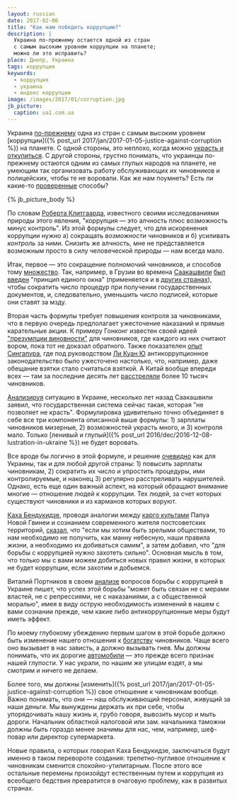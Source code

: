 ```yaml
---
layout: russian
date: 2017-02-06
title: "Как нам победить коррупцию?"
description: |
  Украина по-прежнему остается одной из стран
  с самым высоким уровнем коррупции на планете;
  можно ли это исправить?
place: Днепр, Украина
tags: коррупция
keywords:
  - коррупция
  - украина
  - индекс коррупции
image: /images/2017/01/corruption.jpg
jb_picture:
  caption: ua1.com.ua
---
```


Украина [по-прежнему](http://ua1.com.ua/society/ukrajina-viznana-odnieyu-z-naykorumpovanishih-krajin-svitu-27318.html)
одна из стран с самым высоким уровнем
[коррупции]({% post_url 2017/jan/2017-01-05-justice-against-corruption %}) на планете. С одной стороны,
это неплохо, когда можно
[украсть и откупиться](https://www.048.ua/news/1531840).
С другой стороны, грустно понимать, что украинцы по-прежнему
остаются одним из самых глупых народов на планете, не умеющим
так организовать работу обслуживающих их чиновников и полицейских,
чтобы те не воровали. Как же нам поумнеть? Есть ли
какие-то [проверенные](http://www.jk.ru/analiticheskaja-informatsija/antikorruptsionnyjj-kontrol-v-nekotorykh-gosudarstvakh-mira/)
способы?

{% jb_picture_body %}

<!--more-->

По словам [Роберта Клитгаарда](https://en.wikipedia.org/wiki/Robert_Klitgaard),
известного своими исследованиями природы этого явления,
"коррупция &mdash; это алчность плюс возможность минус контроль". Из этой
формулы следует, что для искоренения коррупции нужно а) сокращать _возможности_
чиновников и б) усиливать _контроль_ за ними. Снизить же алчность, мне
не представляется возможным просто в силу человеческой природы &mdash; нам всегда мало.

Итак, первое &mdash; это сокращение полномочий чиновников,
и способов тому [множество](http://svpressa.ru/society/news/78747/).
Так, например, в Грузии во времена
[Саакашвили](https://ru.wikipedia.org/wiki/%D0%A1%D0%B0%D0%B0%D0%BA%D0%B0%D1%88%D0%B2%D0%B8%D0%BB%D0%B8,_%D0%9C%D0%B8%D1%85%D0%B0%D0%B8%D0%BB_%D0%9D%D0%B8%D0%BA%D0%BE%D0%BB%D0%BE%D0%B7%D0%BE%D0%B2%D0%B8%D1%87)
[был введен](http://pikabu.ru/story/kak_gruziya_pobedila_korruptsiyu_tekst_maslennikova_anastasiya_1426401)
"принцип единого окна"
(применяется и в [других странах](http://infocom.uz/2015/08/31/mezhdunarodnyj-opyt-okazaniya-gosudarstvennyx-uslug-po-principu-odno-okno/)),
чтобы сократить число процедур при получении государственных документов,
и, следовательно, уменьшить число подписей, которые они ставят за мзду.

Вторая часть формулы требует повышения контроля за чиновниками, что в первую
очередь предполагает ужесточение наказаний и прямые карательные акции.
К примеру Гонконг известен своей
идеей ["презумпции виновности"](https://ria.ru/society/20161209/1483249916.html)
для чиновников, где каждого из них считают вором, пока тот не доказал
обратного. Также показателен
[опыт Сингапура](http://sudanet.ru/borba_s_corrupciei_v_singapure),
где под руководством
[Ли&nbsp;Куан&nbsp;Ю](https://ru.wikipedia.org/wiki/%D0%9B%D0%B8_%D0%9A%D1%83%D0%B0%D0%BD_%D0%AE)
антикоррупционное законодательство было ужесточено настолько, что,
например, даже обещание взятки стало считаться взяткой.
А Китай вообще впереди всех &mdash; там за последние десять лет
[расстреляли](http://antikor.com.ua/articles/39625-s_2000_goda_v_kitae_za_korruptsiju_rasstreljano_10_tysjach_chinovnikov)
более 10 тысяч чиновников.

[Анализируя](http://censor.net.ua/r318081) ситуацию в Украине, несколько лет назад
Саакашвили заявил, что государственная система сейчас такая, которая
"не позволяет не красть". Формулировка удивительно точно объединяет в себе
все три компонента описанной выше формулы: 1) зарплаты чиновников мизерные,
2) возможностей украсть много, и 3) контроля мало. Только
[ленивый и глупый]({% post_url 2016/dec/2016-12-08-lustration-in-ukraine %})
не будет воровать.

Все вроде бы логично в этой формуле, и решение [очевидно](http://sudanet.ru/node/30)
как для Украины, так и для любой другой страны: 1) повысить зарплаты чиновникам,
2) сократить их число и упростить процедуры, ими контролируемые, и наконец
3) регулярно расстреливать нарушителей. Однако, есть еще один важный аспект,
на который обращают внимание многие &mdash; отношение людей к коррупции. Тех
людей, за счет которых существуют чиновники и из карманов которых воруют.

[Каха Бендукидзе](https://ru.wikipedia.org/wiki/%D0%91%D0%B5%D0%BD%D0%B4%D1%83%D0%BA%D0%B8%D0%B4%D0%B7%D0%B5,_%D0%9A%D0%B0%D1%85%D0%B0_%D0%90%D0%B2%D1%82%D0%B0%D0%BD%D0%B4%D0%B8%D0%BB%D0%BE%D0%B2%D0%B8%D1%87),
проводя аналогии между [карго культами](https://ru.wikipedia.org/wiki/%D0%9A%D0%B0%D1%80%D0%B3%D0%BE-%D0%BA%D1%83%D0%BB%D1%8C%D1%82)
Папуа Новой Гвинеи
и сознанием современного жителя постсоветских территорий,
[сказал](http://www.pravda.com.ua/rus/articles/2016/11/13/7126674/), что
"если мы хотим быть зрелыми обществами, то нам необходимо не получить,
как манну небесную, наши правила жизни, а необходимо их добиваться самим",
а затем добавил, что "для борьбы с коррупцией нужно захотеть сильно".
Основная мысль в том, что только мы с вами можем добиться новых правил
жизни, в которых не будет коррупции, если захотим и добьемся.

Виталий Портников в своем
[анализе](http://www.liga.net/opinion/308698_strana-torzhestva-korruptsii-chem-ukraina-otlichaetsya-ot-yuzhnoy-korei.htm)
вопросов борьбы с коррупцией в Украине пишет, что
успех этой борьбы "может быть связан не с мерами властей, не с репрессиями,
не с наказаниями, а с общественной моралью", имея в виду острую необходимость
изменений в нашем с вами сознании прежде, чем какие либо антикоррупционные
меры будут иметь эффект.

По моему глубокому убеждению первым шагом в этой борьбе должно
быть изменение нашего отношения к
[богатству](http://rian.com.ua/analytics/20161105/1018414472.html) чиновников. Чаще всего
оно вызывает в нас зависть, а должно вызывать гнев. Мы должны понимать, что
их дорогие
[автомобили](https://www.obozrevatel.com/crime/12367-bednyij-voennyij-prokuror-iz-odessyi-obyasnil-pochemu-ezdit-na-shikarnyih-avto.htm)
&mdash; это прежде всего признак нашей глупости. У нас украли,
по нашим же улицам ездят, а мы смотрим и ничего не делаем.

Более того, мы должны
[изменить]({% post_url 2017/jan/2017-01-05-justice-against-corruption %})
свое отношение к чиновникам вообще. Важно
понимать, что они &mdash; наш обслуживающий персонал, живущий за наши деньги.
Мы вынуждены держать их при себе, чтобы упорядочивать нашу жизнь и, грубо
говоря, вывозить мусор и мыть дороги. Начальник областной налоговой или
зам. начальника таможни должны быть гораздо менее значимы для нас, чем, например,
шеф-повар или директор супермаркета.

Новые правила, о которых говорил Каха Бендукидзе, заключаться будут именно
в таком перевороте создания: трепетно-пугливое отношение к чиновникам
сменится спокойно-утилитарным. После этого все остальные перемены
произойдут естественным путем и коррупция из всеобщего бедствия превратится
в очаговую проблему, как в развитых странах.

